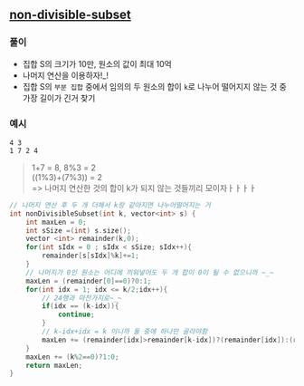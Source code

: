 ## [non-divisible-subset](https://www.hackerrank.com/challenges/non-divisible-subset/problem)
### 풀이
- 집합 S의 크기가 10만, 원소의 값이 최대 10억
- 나머지 연산을 이용하자!_! 
- 집합 S의 `부분 집합` 중에서 임의의 두 원소의 합이 `k`로 나누어 떨어지지 않는 것 중 가장 길이가 긴거 찾기
### 예시 
```
4 3
1 7 2 4
```
> 1+7 = 8, 8%3 = 2  
((1%3)+(7%3)) = 2  
=> 나머지 연산한 것의 합이 k가 되지 않는 것들끼리 모이자ㅏㅏㅏㅏ  

```cpp
// 나머지 연산 후 두 개 더해서 k랑 같아지면 나누어떨어지는 거
int nonDivisibleSubset(int k, vector<int> s) {
    int maxLen = 0;
    int sSize =(int) s.size();
    vector <int> remainder(k,0);
    for(int sIdx = 0 ; sIdx < sSize; sIdx++){
        remainder[s[sIdx]%k]+=1;
    }
    // 나머지가 0인 원소는 어디에 끼워넣어도 두 개 합이 0이 될 수 없으니까 ~_~ 
    maxLen = (remainder[0]==0)?0:1;
    for(int idx = 1; idx <= k/2;idx++){
        // 24행과 마찬가지로~_~ 
        if(idx == (k-idx)){
            continue;
        }
        // k-idx+idx = k 이니까 둘 중에 하나만 골라야함
        maxLen += (remainder[idx]>remainder[k-idx])?(remainder[idx]):(remainder[k-idx]);
    }
    maxLen += (k%2==0)?1:0;
    return maxLen;
}

```